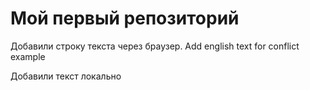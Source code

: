 # Мой первый репозиторий

Добавили строку текста через браузер. Add english text for conflict example

Добавили текст локально
